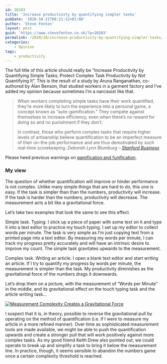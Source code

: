 ```yaml
---
id: 10103
title: 'Increase productivity by quantifying simpler tasks'
pubDate: '2020-10-21T08:21:12+01:00'
author: 'Steve Fenton'
layout: post
guid: 'https://www.stevefenton.co.uk/?p=10103'
permalink: /2020/10/increase-productivity-by-quantifying-simpler-tasks/
categories:
    - Opinion
tags:
    - productivity
---
```


The full title of this article should really be “Increase Productivity by Quantifying Simple Tasks; Protect Complex Task Productivity by *Not* Quantifying It”. This is the result of a study by Aruna Ranganathan, co-authored by Alan Benson, that studied workers in a garment factory and I’ve added my opinion because sometimes I’m a narcissist like that.

> When workers completing simple tasks have their work quantified, they’re more likely to turn the experience into a personal game, a concept known as “auto-gamification.” They compete against themselves to increase efficiency, even when there’s no reward for doing so and no punishment if they don’t.
> 
> In contrast, those who perform complex tasks that require higher levels of artisanship believe quantification to be an imperfect measure of their on-the-job performance and are thus demotivated by such real-time scorekeeping. <cite>Deborah Lynn Blumburg – [Stanford Business](https://www.gsb.stanford.edu/insights/good-bad-measuring-worker-output-real-time)</cite>

Please heed previous warnings on [gamification and funification](https://www.stevefenton.co.uk/2015/09/gamification-is-either-infantile-or-manipulative/).

### My view

The question of whether quantification will improve or hinder performance is not complex. Unlike many simple things that are hard to do, this one is easy. If the task is simpler than than the numbers, productivity will increase. If the task is harder than the numbers, productivity will decrease. The measurement acts a bit like a gravitational force.

Let’s take two examples that look the same to see this effect.

Simple task. Typing. I stick up a piece of paper with some text on it and type it into a text editor to practice my touch typing. I set up my editor to collect words per minute. The task is very simple as I’m just copying text from a printed page into a text editor. By measuring my words per minute, I can track my progress pretty accurately and will have an intrinsic desire to improve my count. The simple task gravitates upwards to the measurement.

Complex task. Writing an article. I open a blank text editor and start writing an article. If I try to quantify my progress by words per minute, the measurement is simpler than the task. My productivity diminishes as the gravitational force of the numbers drags it downwards.

Let’s drop them on a picture, with the measurement of “Words per Minute” in the middle, and its gravitational effect on the touch typing task and the article writing task…

[![Measurement Complexity Creates a Gravitational Force](https://www.stevefenton.co.uk/wp-content/uploads/2020/10/complexity-gravity-1024x618.jpg)](https://www.stevefenton.co.uk/2020/10/increase-productivity-by-quantifying-simpler-tasks/complexity-gravity/)

I suspect that it is, in theory, possible to reverse the gravitational pull by operating on the method of quantification (i.e. if I were to measure my article in a more refined manner). Over time as sophisticated measurement tools are made available, we might be able to push the quantification upwards and create a stronger pull that will work positively against more complex tasks. As my good friend Keith Drew also pointed out, we could operate to break up and simplify a task to bring it below the measurement line. In practice, though, it seems sensible to abandon the numbers game once a certain complexity threshold is reached.
